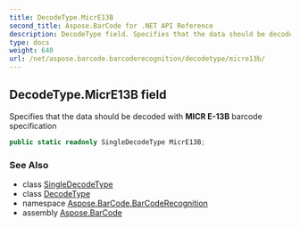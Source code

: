 ```yaml
---
title: DecodeType.MicrE13B
second_title: Aspose.BarCode for .NET API Reference
description: DecodeType field. Specifies that the data should be decoded with MICR E13B barcode specification
type: docs
weight: 640
url: /net/aspose.barcode.barcoderecognition/decodetype/micre13b/
---
```

## DecodeType.MicrE13B field

Specifies that the data should be decoded with **MICR E-13B** barcode specification

```csharp
public static readonly SingleDecodeType MicrE13B;
```

### See Also

* class [SingleDecodeType](../../singledecodetype/)
* class [DecodeType](../)
* namespace [Aspose.BarCode.BarCodeRecognition](../../../aspose.barcode.barcoderecognition/)
* assembly [Aspose.BarCode](../../../)


